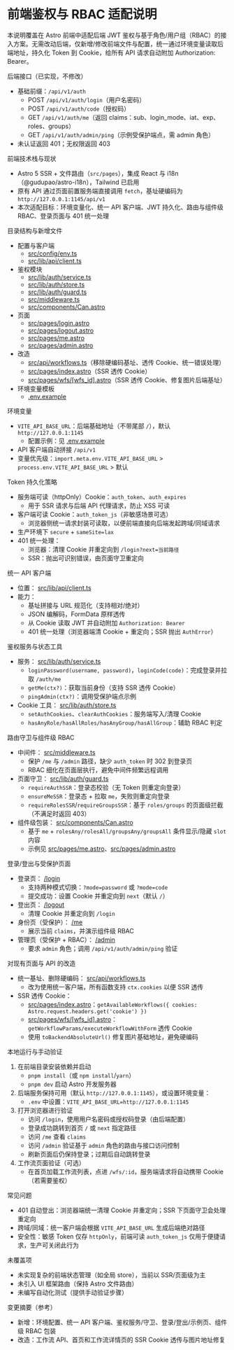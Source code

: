 # 前端鉴权与 RBAC 适配说明

本说明覆盖在 Astro 前端中适配后端 JWT 鉴权与基于角色/用户组（RBAC）的接入方案。无需改动后端，仅新增/修改前端文件与配置，统一通过环境变量读取后端地址，持久化 Token 到 Cookie，给所有 API 请求自动附加 Authorization: Bearer。

后端接口（已实现，不修改）
- 基础前缀：`/api/v1/auth`
  - POST `/api/v1/auth/login`（用户名密码）
  - POST `/api/v1/auth/code`（授权码）
  - GET  `/api/v1/auth/me`（返回 claims：sub、login_mode、iat、exp、roles、groups）
  - GET  `/api/v1/auth/admin/ping`（示例受保护端点，需 admin 角色）
- 未认证返回 401；无权限返回 403

前端技术栈与现状
- Astro 5 SSR + 文件路由（`src/pages`），集成 React 与 i18n（@gudupao/astro-i18n），Tailwind 已启用
- 原有 API 通过页面前置服务端直接调用 `fetch`，基址硬编码为 `http://127.0.0.1:1145/api/v1`
- 本次适配目标：环境变量化、统一 API 客户端、JWT 持久化、路由与组件级 RBAC、登录页面与 401 统一处理

目录结构与新增文件
- 配置与客户端
  - [src/config/env.ts](./src/config/env.ts)
  - [src/lib/api/client.ts](./src/lib/api/client.ts)
- 鉴权模块
  - [src/lib/auth/service.ts](./src/lib/auth/service.ts)
  - [src/lib/auth/store.ts](./src/lib/auth/store.ts)
  - [src/lib/auth/guard.ts](./src/lib/auth/guard.ts)
  - [src/middleware.ts](./src/middleware.ts)
  - [src/components/Can.astro](./src/components/Can.astro)
- 页面
  - [src/pages/login.astro](./src/pages/login.astro)
  - [src/pages/logout.astro](./src/pages/logout.astro)
  - [src/pages/me.astro](./src/pages/me.astro)
  - [src/pages/admin.astro](./src/pages/admin.astro)
- 改造
  - [src/api/workflows.ts](./src/api/workflows.ts)（移除硬编码基址、透传 Cookie、统一错误处理）
  - [src/pages/index.astro](./src/pages/index.astro)（SSR 透传 Cookie）
  - [src/pages/wfs/[wfs_id].astro](./src/pages/wfs/%5Bwfs_id%5D.astro)（SSR 透传 Cookie、修复图片后端基址）
- 环境变量模板
  - [.env.example](./.env.example)

环境变量
- `VITE_API_BASE_URL`：后端基础地址（不带尾部 `/`），默认 `http://127.0.0.1:1145`
  - 配置示例：见 [.env.example](./.env.example)
- API 客户端自动拼接 `/api/v1`
- 变量优先级：`import.meta.env.VITE_API_BASE_URL` > `process.env.VITE_API_BASE_URL` > 默认

Token 持久化策略
- 服务端可读（httpOnly）Cookie：`auth_token`、`auth_expires`
  - 用于 SSR 请求与后端 API 代理请求，防止 XSS 可读
- 客户端可读 Cookie：`auth_token_js`（非敏感场景可选）
  - 浏览器侧统一请求封装可读取，以便前端直接向后端发起跨域/同域请求
- 生产环境下 `secure` + `sameSite=lax`
- 401 统一处理：
  - 浏览器：清理 Cookie 并重定向到 `/login?next=当前路径`
  - SSR：抛出可识别错误，由页面守卫重定向

统一 API 客户端
- 位置： [src/lib/api/client.ts](./src/lib/api/client.ts)
- 能力：
  - 基址拼接与 URL 规范化（支持相对/绝对）
  - JSON 编解码，FormData 原样透传
  - 从 Cookie 读取 JWT 并自动附加 `Authorization: Bearer`
  - 401 统一处理（浏览器端清 Cookie + 重定向；SSR 抛出 `AuthError`）

鉴权服务与状态工具
- 服务： [src/lib/auth/service.ts](./src/lib/auth/service.ts)
  - `loginPassword(username, password)`，`loginCode(code)`：完成登录并拉取 `/auth/me`
  - `getMe(ctx?)`：获取当前身份（支持 SSR 透传 Cookie）
  - `pingAdmin(ctx?)`：调用受保护端点示例
- Cookie 工具： [src/lib/auth/store.ts](./src/lib/auth/store.ts)
  - `setAuthCookies`、`clearAuthCookies`：服务端写入/清理 Cookie
  - `hasAnyRole/hasAllRoles/hasAnyGroup/hasAllGroup`：辅助 RBAC 判定

路由守卫与组件级 RBAC
- 中间件： [src/middleware.ts](./src/middleware.ts)
  - 保护 `/me` 与 `/admin` 路径，缺少 `auth_token` 时 302 到登录页
  - RBAC 细化在页面层执行，避免中间件频繁远程调用
- 页面守卫： [src/lib/auth/guard.ts](./src/lib/auth/guard.ts)
  - `requireAuthSSR`：登录态校验（无 Token 则重定向登录）
  - `ensureMeSSR`：登录态 + 拉取 `me`，失败则重定向登录
  - `requireRolesSSR`/`requireGroupsSSR`：基于 `roles/groups` 的页面级拦截（不满足时返回 403）
- 组件级包装： [src/components/Can.astro](./src/components/Can.astro)
  - 基于 `me` + `rolesAny/rolesAll/groupsAny/groupsAll` 条件显示/隐藏 `slot` 内容
  - 示例见 [src/pages/me.astro](./src/pages/me.astro)、[src/pages/admin.astro](./src/pages/admin.astro)

登录/登出与受保护页面
- 登录页： [/login](./src/pages/login.astro)
  - 支持两种模式切换：`?mode=password` 或 `?mode=code`
  - 提交成功：设置 Cookie 并重定向到 `next`（默认 `/`）
- 登出页： [/logout](./src/pages/logout.astro)
  - 清理 Cookie 并重定向到 `/login`
- 身份页（受保护）： [/me](./src/pages/me.astro)
  - 展示当前 `claims`，并演示组件级 RBAC
- 管理页（受保护 + RBAC）： [/admin](./src/pages/admin.astro)
  - 要求 `admin` 角色；调用 `/api/v1/auth/admin/ping` 验证

对现有页面与 API 的改造
- 统一基址、删除硬编码： [src/api/workflows.ts](./src/api/workflows.ts)
  - 改为使用统一客户端，所有函数支持 `ctx.cookies` 以便 SSR 透传
- SSR 透传 Cookie：
  - [src/pages/index.astro](./src/pages/index.astro)：`getAvailableWorkflows({ cookies: Astro.request.headers.get('cookie') })`
  - [src/pages/wfs/[wfs_id].astro](./src/pages/wfs/%5Bwfs_id%5D.astro)：`getWorkflowParams/executeWorkflowWithForm` 透传 Cookie
  - 使用 `toBackendAbsoluteUrl()` 修复图片基础地址，避免硬编码

本地运行与手动验证
1. 在前端目录安装依赖并启动
   - `pnpm install`（或 `npm install`/`yarn`）
   - `pnpm dev` 启动 Astro 开发服务器
2. 后端服务保持可用（默认 `http://127.0.0.1:1145`），或设置环境变量：
   - `.env` 中设置：`VITE_API_BASE_URL=http://127.0.0.1:1145`
3. 打开浏览器进行验证
   - 访问 `/login`，使用用户名密码或授权码登录（由后端配置）
   - 登录成功跳转到首页 `/` 或 `next` 指定路径
   - 访问 `/me` 查看 `claims`
   - 访问 `/admin` 验证基于 `admin` 角色的路由与接口访问控制
   - 刷新页面后仍保持登录；过期后自动跳转登录
4. 工作流页面验证（可选）
   - 在首页加载工作流列表，点进 `/wfs/:id`，服务端请求将自动携带 Cookie（若需要鉴权）

常见问题
- 401 自动登出：浏览器端统一清理 Cookie 并重定向；SSR 下页面守卫会处理重定向
- 跨域/同域：统一客户端会根据 `VITE_API_BASE_URL` 生成后端绝对路径
- 安全性：敏感 Token 仅存 `httpOnly`，前端可读 `auth_token_js` 仅用于便捷请求，生产可关闭此行为

未覆盖项
- 未实现复杂的前端状态管理（如全局 store），当前以 SSR/页面级为主
- 未引入 UI 框架路由（保持 Astro 文件路由）
- 未编写自动化测试（提供手动验证步骤）

变更摘要（参考）
- 新增：环境配置、统一 API 客户端、鉴权服务/守卫、登录/登出/示例页、组件级 RBAC 包装
- 改造：工作流 API、首页和工作流详情页的 SSR Cookie 透传与图片地址修复